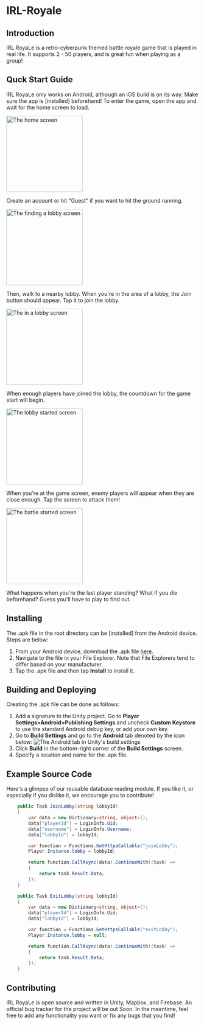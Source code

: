 # IRL-Royale
## Introduction
IRL RoyaLe is a retro-cyberpunk themed battle royale game that is played in real life. It supports 2 - 50 players, and is great fun when playing as a group!
## Quck Start Guide
IRL RoyaLe only works on Android, although an iOS build is on its way. Make sure the app is [installed] beforehand!
To enter the game, open the app and wait for the home screen to load.

<img src="https://raw.githubusercontent.com/chenjefferson/IRL-Royale-Doc-Assets/master/Home%20Screen.png" alt="The home screen" width="200px" />

Create an account or hit "Guest" if you want to hit the ground running.

<img src="https://raw.githubusercontent.com/chenjefferson/IRL-Royale-Doc-Assets/master/Find%20Lobby%20Screen.png" alt="The finding a lobby screen" width="200px" />

Then, walk to a nearby lobby. When you're in the area of a lobby, the Join button should appear. Tap it to join the lobby.

<img src="https://raw.githubusercontent.com/chenjefferson/IRL-Royale-Doc-Assets/master/Lobby%20Screen.png" alt="The in a lobby screen" width="200px" />

When enough players have joined the lobby, the countdown for the game start will begin.

<img src="https://raw.githubusercontent.com/chenjefferson/IRL-Royale-Doc-Assets/master/Lobby%20Start%20Screen.png" alt="The lobby started screen" width="200px" />

When you're at the game screen, enemy players will appear when they are close enough. Tap the screen to attack them!

<img src="https://raw.githubusercontent.com/chenjefferson/IRL-Royale-Doc-Assets/master/Battle%20Screen.png" alt="The battle started screen" width="200px" />

What happens when you're the last player standing? What if you die beforehand? Guess you'll have to play to find out.
## Installing
The .apk file in the root directory can be [installed] from the Android device. Steps are below:

1. From your Android device, download the .apk file [here](https://github.com/Panthson/IRL-Royale/raw/README/AndroidBuild.apk).
2. Navigate to the file in your File Explorer. Note that File Explorers tend to differ based on your manufacturer.
3. Tap the .apk file and then tap **Install** to install it.
## Building and Deploying
Creating the .apk file can be done as follows:

1. Add a signature to the Unity project. Go to **Player Settings>Android>Publishing Settings** and uncheck **Custom Keystore** to use the standard Android debug key, or add your own key.
2. Go to **Build Settings** and go to the **Android** tab denoted by the icon below:
![The Android tab in Unity's build settings](https://raw.githubusercontent.com/chenjefferson/IRL-Royale-Doc-Assets/master/Android%20Settings%20Tab.PNG)
3. Click **Build** in the bottom-right corner of the **Build Settings** screen.
4. Specify a location and name for the .apk file.
## Example Source Code
Here's a glimpse of our reusable database reading module. If you like it, or especially if you dislike it, we encourage you to contribute!
```cs
    public Task JoinLobby(string lobbyId)
    {
        var data = new Dictionary<string, object>();
        data["playerId"] = LoginInfo.Uid;
        data["username"] = LoginInfo.Username;
        data["lobbyId"] = lobbyId;

        var function = Functions.GetHttpsCallable("joinLobby");
        Player.Instance.lobby = lobbyId;

        return function.CallAsync(data).ContinueWith((task) =>
        {
            return task.Result.Data;
        });
    }

    public Task ExitLobby(string lobbyId)
    {
        var data = new Dictionary<string, object>();
        data["playerId"] = LoginInfo.Uid;
        data["lobbyId"] = lobbyId;

        var function = Functions.GetHttpsCallable("exitLobby");
        Player.Instance.lobby = null;

        return function.CallAsync(data).ContinueWith((task) =>
        {
            return task.Result.Data;
        });
    }
```
## Contributing
IRL RoyaLe is open source and written in Unity, Mapbox, and Firebase. An official bug tracker for the project will be out Soon. In the meantime, feel free to add any functionality you want or fix any bugs that you find!